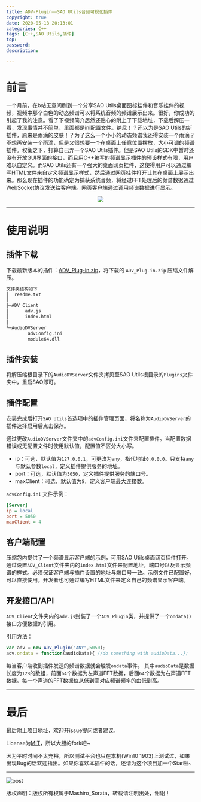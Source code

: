 ```yaml
---
title: ADV-Plugin——SAO Utils音频可视化插件
copyright: true
date: 2020-05-18 20:13:01
categories: C++
tags: [C++,SAO Utils,插件]
top:
password:
description:

---
```

# 前言
一个月前，在b站无意间刷到一个分享SAO Utils桌面图标挂件和音乐挂件的视频，视频中那个白色的动态频谱可以将系统音频的频谱展示出来。很好，你成功的引起了我的注意。看了下视频简介居然还贴心的附上了下载地址，下载后解压一看，发现事情并不简单，里面都是ini配置文件。纳尼！？还以为是SAO Utils的新插件，原来是雨滴的皮肤！？为了这么一个小小的动态频谱我还得安装一个雨滴？不想再安装一个雨滴，但是又很想要一个在桌面上任意位置摆放，大小可调的频谱插件。权衡之下，打算自己弄一个SAO Utils插件。但是SAO Utils的SDK中暂时还没有开放GUI界面的接口，而且用C++编写的频谱显示插件的预设样式有限，用户难以自定义。而SAO Utils还有一个强大的桌面网页挂件，这使得用户可以通过编写HTML文件来自定义频谱显示样式，然后通过网页挂件打开让其在桌面上展示出来。那么现在插件的功能确定为捕获系统音频，将经过FFT处理后的频谱数据通过WebSocket协议发送给客户端。网页客户端通过调用频谱数据进行显示。
<div align="center"><img src="https://github.com/Mashiro-Sorata/ADV-Plugin/blob/master/Image/ADV_demo.png?raw=true"></div>
<!-- more -->

---
# 使用说明

## 插件下载
下载最新版本的插件：[ADV_Plug-in.zip](https://github.com/Mashiro-Sorata/ADV-Plugin/releases/latest)，将下载的 `ADV_Plug-in.zip` 压缩文件解压。
```html
文件夹结构如下
│  readme.txt
│
├─ADV_Client
│      adv.js
│      index.html
│
└─AudioDVServer
        advConfig.ini
        module64.dll
```

## 插件安装
将解压缩根目录下的`AudioDVServer`文件夹拷贝至SAO Utils根目录的`Plugins`文件夹中，重启SAO即可。

## 插件配置

安装完成后打开`SAO Utils`首选项中的插件管理页面，将名称为`AudioDVServer`的插件选择启用后点击保存。

通过更改`AudioDVServer`文件夹中的`advConfig.ini`文件来配置插件。当配置数据错误或无配置文件时使用默认值，配置值不区分大小写。
- ip：可选，默认值为`127.0.0.1`，可更改为`any`，指代地址`0.0.0.0`。只支持`any`与默认参数`local`，定义插件提供服务的地址。
- port：可选，默认值为`5050`，定义插件提供服务的端口号。
- maxClient：可选，默认值为`5`，定义客户端最大连接数。

`advConfig.ini` 文件示例：
```ini
[Server]
ip = local
port = 5050
maxClient = 4
```

## 客户端配置
压缩包内提供了一个频谱显示客户端的示例，可用SAO Utils桌面网页挂件打开。通过设置`ADV_Client`文件夹内的`index.html`文件来配置地址，端口号以及显示频谱的样式。必须保证客户端与插件设置的地址与端口号一致。示例文件已配置好，可以直接使用。开发者也可通过编写HTML文件来定义自己的频谱显示客户端。

## 开发接口/API
`ADV_Client`文件夹内的`adv.js`封装了一个`ADV_Plugin`类，并提供了一个`ondata()`接口方便数据的引用。

引用方法：
```javascript
var adv = new ADV_Plugin("ANY",5050);
adv.ondata = function(audioData){ //do something with audioData...};
```
每当客户端收到插件发送的频谱数据就会触发`ondata`事件。
其中`audioData`是数据长度为`128`的数组，前面`64`个数据为左声道FFT数据，后面`64`个数据为右声道FFT数据。每一个声道的FFT数据位从低到高对应频谱频率的由低到高。

---

# 最后

最后附上[项目地址](https://github.com/Mashiro-Sorata/ADV-Plugin)，欢迎开issue提问或者建议。

License为[MIT](https://github.com/Mashiro-Sorata/ADV-Plugin/blob/master/LICENSE)，所以大胆的fork吧~

因为平时时间不太充裕，所以测试平台也只在本机(Win10 1903)上测试过，如果出现Bug的话欢迎指出。如果你喜欢本插件的话，还请为这个项目加一个Star啦~

---

![post](https://t1.picb.cc/uploads/2019/02/18/VhzVBs.gif)

版权声明：版权所有权属于Mashiro_Sorata，转载请注明出处，谢谢！
